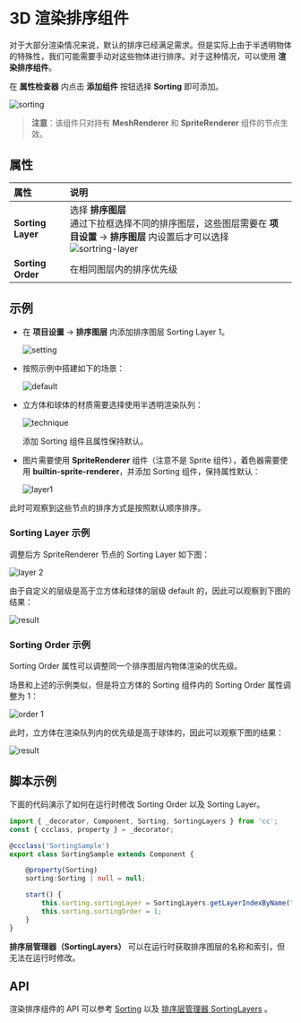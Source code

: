 # 3D 渲染排序组件

对于大部分渲染情况来说，默认的排序已经满足需求。但是实际上由于半透明物体的特殊性，我们可能需要手动对这些物体进行排序。对于这种情况，可以使用 **渲染排序组件**。

在 **属性检查器** 内点击 **添加组件** 按钮选择 **Sorting** 即可添加。

![sorting](sorting/sorting.png)

> **注意**：该组件只对持有 **MeshRenderer** 和 **SpriteRenderer** 组件的节点生效。

## 属性

| 属性 | 说明 |
| :-- | :-- |
| **Sorting Layer** | 选择 **排序图层** <br> 通过下拉框选择不同的排序图层，这些图层需要在 **项目设置** -> **排序图层** 内设置后才可以选择 <br> ![sortring-layer](sorting/sorting-layer.png) |
| **Sorting Order** | 在相同图层内的排序优先级 |

## 示例

- 在 **项目设置** -> **排序图层** 内添加排序图层 Sorting Layer 1。

    ![setting](sorting/project-settings.png)

- 按照示例中搭建如下的场景：

    ![default](sorting/default-sort.png)

- 立方体和球体的材质需要选择使用半透明渲染队列：

    ![technique](sorting/tech.png)

    添加 Sorting 组件且属性保持默认。

- 图片需要使用 **SpriteRenderer** 组件（注意不是 Sprite 组件），着色器需要使用 **builtin-sprite-renderer**，并添加 Sorting 组件，保持属性默认：

    ![layer1](sorting/sprite-renderer-layer.png)

此时可观察到这些节点的排序方式是按照默认顺序排序。

### Sorting Layer 示例

调整后方 SpriteRenderer 节点的 Sorting Layer 如下图：

![layer 2](sorting/sorting-layer1.png)

由于自定义的层级是高于立方体和球体的层级 default 的，因此可以观察到下图的结果：

![result](sorting/result-sorting-layer.png)

### Sorting Order 示例

Sorting Order 属性可以调整同一个排序图层内物体渲染的优先级。

场景和上述的示例类似，但是将立方体的 Sorting 组件内的 Sorting Order 属性调整为 1：

![order 1](sorting/sorting-order1.png)

此时，立方体在渲染队列内的优先级是高于球体的，因此可以观察下图的结果：

![result](sorting/sorting-order1-result.png)

## 脚本示例

下面的代码演示了如何在运行时修改 Sorting Order 以及 Sorting Layer。

```ts
import { _decorator, Component, Sorting, SortingLayers } from 'cc';
const { ccclass, property } = _decorator;

@ccclass('SortingSample')
export class SortingSample extends Component {

    @property(Sorting)
    sorting:Sorting | null = null;

    start() {
        this.sorting.sortingLayer = SortingLayers.getLayerIndexByName("Sorting Layer 1");
        this.sorting.sortingOrder = 1;
    }
}
```

**排序层管理器（SortingLayers）** 可以在运行时获取排序图层的名称和索引，但无法在运行时修改。

## API

渲染排序组件的 API 可以参考 [Sorting](%__APIDOC__%/zh/class/Sorting) 以及 [排序层管理器 SortingLayers](%__APIDOC__%/zh/class/SortingLayers) 。
